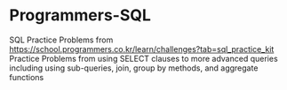 # Programmers-SQL
SQL Practice Problems from https://school.programmers.co.kr/learn/challenges?tab=sql_practice_kit
Practice Problems from using SELECT clauses to more advanced queries including using sub-queries, join, group by methods, and aggregate functions
